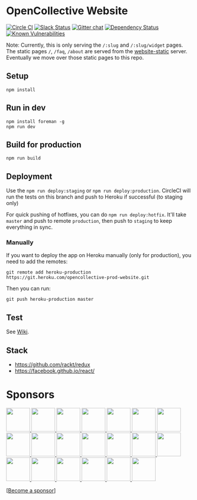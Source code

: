 # OpenCollective Website 

[![Circle CI](https://circleci.com/gh/OpenCollective/website/tree/master.svg?style=shield&circle-token=529943730e6598363053a54a31969aa0278f0f33)](https://circleci.com/gh/OpenCollective/website/tree/master)
[![Slack Status](https://slack.opencollective.com/badge.svg)](https://slack.opencollective.com)
[![Gitter chat](https://badges.gitter.im/OpenCollective/OpenCollective.svg)](https://gitter.im/OpenCollective/OpenCollective)
[![Dependency Status](https://david-dm.org/opencollective/website.svg)](https://david-dm.org/opencollective/website)
[![Known Vulnerabilities](https://snyk.io/test/github/opencollective/website/badge.svg)](https://snyk.io/test/github/opencollective/website)

Note: Currently, this is only serving the `/:slug` and `/:slug/widget` pages.
The static pages `/`, `/faq`, `/about` are served from the [website-static](https://github.com/opencollective/website-static) server. Eventually we move over those static pages to this repo.

## Setup

```
npm install
```

## Run in dev

```
npm install foreman -g
npm run dev
```

## Build for production

```
npm run build
```

## Deployment

Use the `npm run deploy:staging` or `npm run deploy:production`.
CircleCI will run the tests on this branch and push to Heroku if successful (to staging only)

For quick pushing of hotfixes, you can do `npm run deploy:hotfix`. It'll take `master` and push to remote `production`, then push to `staging` to keep everything in sync.

### Manually
If you want to deploy the app on Heroku manually (only for production), you need to add the remotes:

```
git remote add heroku-production https://git.heroku.com/opencollective-prod-website.git
```

Then you can run:

```
git push heroku-production master
```

## Test

See [Wiki](https://github.com/OpenCollective/OpenCollective/wiki/Software-testing).

## Stack

- https://github.com/rackt/redux
- https://facebook.github.io/react/

# Sponsors

  <a href="https://opencollective.com/opencollective/backers/0/website" target="_blank">
    <img src="https://opencollective.com/opencollective/backers/0/avatar" height="64">
  </a>
  <a href="https://opencollective.com/opencollective/backers/1/website" target="_blank">
    <img src="https://opencollective.com/opencollective/backers/1/avatar" height="64">
  </a>
  <a href="https://opencollective.com/opencollective/backers/2/website" target="_blank">
    <img src="https://opencollective.com/opencollective/backers/2/avatar" height="64">
  </a>
  <a href="https://opencollective.com/opencollective/backers/3/website" target="_blank">
    <img src="https://opencollective.com/opencollective/backers/3/avatar" height="64">
  </a>
  <a href="https://opencollective.com/opencollective/backers/4/website" target="_blank">
    <img src="https://opencollective.com/opencollective/backers/4/avatar" height="64">
  </a>
  <a href="https://opencollective.com/opencollective/backers/5/website" target="_blank">
    <img src="https://opencollective.com/opencollective/backers/5/avatar" height="64">
  </a>
  <a href="https://opencollective.com/opencollective/backers/6/website" target="_blank">
    <img src="https://opencollective.com/opencollective/backers/6/avatar" height="64">
  </a>
  <a href="https://opencollective.com/opencollective/backers/7/website" target="_blank">
    <img src="https://opencollective.com/opencollective/backers/7/avatar" height="64">
  </a>
  <a href="https://opencollective.com/opencollective/backers/8/website" target="_blank">
    <img src="https://opencollective.com/opencollective/backers/8/avatar" height="64">
  </a>
  <a href="https://opencollective.com/opencollective/backers/9/website" target="_blank">
    <img src="https://opencollective.com/opencollective/backers/9/avatar" height="64">
  </a>
<a href="https://opencollective.com/opencollective/backers/10/website" target="_blank">
    <img src="https://opencollective.com/opencollective/backers/10/avatar" height="64">
  </a>
<a href="https://opencollective.com/opencollective/backers/11/website" target="_blank">
    <img src="https://opencollective.com/opencollective/backers/11/avatar" height="64">
  </a>
<a href="https://opencollective.com/opencollective/backers/12/website" target="_blank">
    <img src="https://opencollective.com/opencollective/backers/12/avatar" height="64">
  </a>
<a href="https://opencollective.com/opencollective/backers/13/website" target="_blank">
    <img src="https://opencollective.com/opencollective/backers/13/avatar" height="64">
  </a>
<a href="https://opencollective.com/opencollective/backers/14/website" target="_blank">
    <img src="https://opencollective.com/opencollective/backers/14/avatar" height="64">
  </a>
<a href="https://opencollective.com/opencollective/backers/15/website" target="_blank">
    <img src="https://opencollective.com/opencollective/backers/15/avatar" height="64">
  </a>
<a href="https://opencollective.com/opencollective/backers/16/website" target="_blank">
    <img src="https://opencollective.com/opencollective/backers/16/avatar" height="64">
  </a>
<a href="https://opencollective.com/opencollective/backers/17/website" target="_blank">
    <img src="https://opencollective.com/opencollective/backers/17/avatar" height="64">
  </a>
<a href="https://opencollective.com/opencollective/backers/18/website" target="_blank">
    <img src="https://opencollective.com/opencollective/backers/18/avatar" height="64">
  </a>
<a href="https://opencollective.com/opencollective/backers/19/website" target="_blank">
    <img src="https://opencollective.com/opencollective/backers/19/avatar" height="64">
  </a>

[[Become a sponsor](https://opencollective.com/opencollective)]
